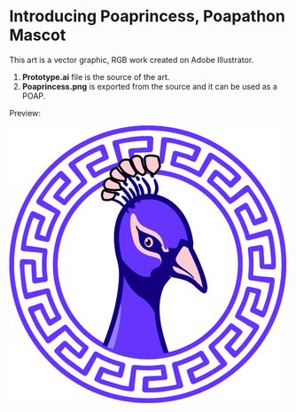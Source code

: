 # Introducing Poaprincess, Poapathon Mascot
This art is a vector graphic, RGB work created on Adobe Illustrator.

1. **Prototype.ai** file is the source of the art.
2. **Poaprincess.png** is exported from the source and it can be used as a POAP.

Preview:

![Poaprincess, Poapathon Mascot](/hackathons/poapathon-2021/poapathon-mascot/Poaprincess.png "Poaprincess, Poapathon Mascot")

